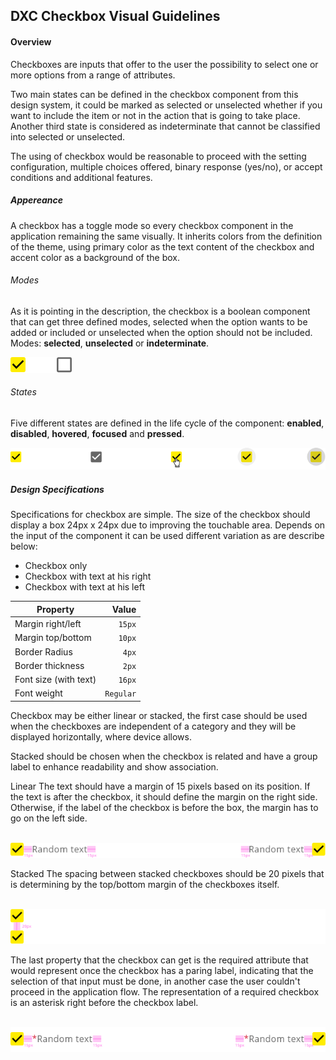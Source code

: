 
## DXC Checkbox Visual Guidelines

#### Overview

Checkboxes are inputs that offer to the user the possibility to select one or more options from a range of attributes.

Two main states can be defined in the checkbox component from this design system, it could be marked as selected or unselected whether if you want to include the item or not in the action that is going to take place. Another third state is considered as indeterminate that cannot be classified into selected or unselected.

The using of checkbox would be reasonable to proceed with the setting configuration, multiple choices offered, binary response (yes/no), or accept conditions and additional features.
<br>

##### *Appereance*

A checkbox has a toggle mode so every checkbox component in the application remaining the same visually. It inherits colors from the definition of the theme, using primary color as the text content of the checkbox and accent color as a background of the box.
<br>

###### Modes

As it is pointing in the description, the checkbox is a boolean component that can get three defined modes, selected when the option wants to be added or included or unselected when the option should not be included.
Modes: __selected__, __unselected__ or __indeterminate__.
<br>
<div> <img src="images/checkbox_modes.png"/></div>

###### States

Five different states are defined in the life cycle of the component: __enabled__, __disabled__, __hovered__, __focused__ and __pressed__.
<br>

<div> <img src="images/checkbox_states.png"/> </div>

##### *Design Specifications*

Specifications for checkbox are simple. The size of the checkbox should display a box 24px x 24px due to improving the touchable area. Depends on the input of the component it can be used different variation as are describe below:

- Checkbox only
- Checkbox with text at his right
- Checkbox with text at his left

| Property           | Value|
|--------------------|------:|
| Margin right/left  | `15px`|
| Margin top/bottom  | `10px`|
| Border Radius      | `4px` |
| Border thickness   | `2px` |
| Font size (with text)| `16px` |
| Font weight        | `Regular` |

Checkbox may be either linear or stacked, the first case should be used when the checkboxes are independent of a category and they will be displayed horizontally, where device allows.

Stacked should be chosen when the checkbox is related and have a group label to enhance readability and show association.

Linear
The text should have a margin of 15 pixels based on its position. If the text is after the checkbox, it should define the margin on the right side. Otherwise, if the label of the checkbox is before the box, the margin has to go on the left side.

<br>
<div> <img src="images/checkbox_linear.png"/> </div>

Stacked
The spacing between stacked checkboxes should be 20 pixels that is determining by the top/bottom margin of the checkboxes itself.

<br>
<div> <img src="images/checkbox_stacked.png"/> </div>

The last property that the checkbox can get is the required attribute that would represent once the checkbox has a paring label, indicating that the selection of that input must be done, in another case the user couldn't proceed in the application flow. 
The representation of a required checkbox is an asterisk right before the checkbox label.

<br>
 <div> <img src="images/checkbox_required.png"/> </div>
